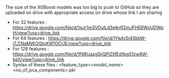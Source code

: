 The size of the XGBoost models was too big to push to GitHub so they are uploaded on drive with appropriate access on drive whose link I am sharing
- For 32 features : https://drive.google.com/file/d/1qJr1m3VDulLd3elkrR2mJFHE6WxUDWqH/view?usp=drive_link
- For 64 features : https://drive.google.com/file/d/1YkdvSj4SkbW-i7_CNaMWi2QtoXW1OCUE/view?usp=drive_link
- For 128 features : https://drive.google.com/file/d/1f98UazgSjiQPIZllfEd1bgS1zw8W-keX/view?usp=drive_link
- Syntax of these files : <feature_type>_<model_name>_<no_of_pca_components>.pkl
